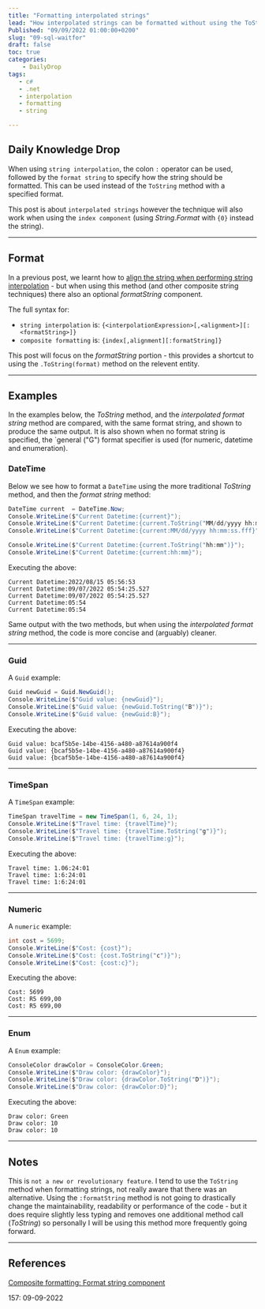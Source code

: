 ```yaml
---
title: "Formatting interpolated strings"
lead: "How interpolated strings can be formatted without using the ToString method"
Published: "09/09/2022 01:00:00+0200"
slug: "09-sql-waitfor"
draft: false
toc: true
categories:
    - DailyDrop
tags:
   - c#
   - .net
   - interpolation
   - formatting
   - string

---
```


## Daily Knowledge Drop

When using `string interpolation`, the colon `:` operator can be used, followed by the `format string` to specify how the string should be formatted. This can be used instead of the `ToString` method with a specified format.

This post is about `interpolated strings` however the technique will also work when using the `index component` (using _String.Format_ with `{0}` instead the string).

---

## Format

In a previous post, we learnt how to [align the string when performing string interpolation](../../08/03-string-interpolation-alignment/) - but when using this method (and other composite string techniques) there also an optional _formatString_ component. 

The full syntax for:
- `string interpolation` is: `{<interpolationExpression>[,<alignment>][:<formatString>]}`
- `composite formatting` is: `{index[,alignment][:formatString]}`

This post will focus on the _formatString_ portion - this provides a shortcut to using the `.ToString(format)` method on the relevent entity.

---

## Examples

In the examples below, the _ToString_ method, and the _interpolated format string_ method are compared, with the same format string, and shown to produce the same output. It is also shown when no format string is specified, the `general ("G") format specifier is used (for numeric, datetime and enumeration).

### DateTime

Below we see how to format a `DateTime` using the more traditional _ToString_ method, and then the _format string_ method:

``` csharp
DateTime current  = DateTime.Now;
Console.WriteLine($"Current Datetime:{current}");
Console.WriteLine($"Current Datetime:{current.ToString("MM/dd/yyyy hh:mm:ss.fff")}");
Console.WriteLine($"Current Datetime:{current:MM/dd/yyyy hh:mm:ss.fff}");

Console.WriteLine($"Current Datetime:{current.ToString("hh:mm")}");
Console.WriteLine($"Current Datetime:{current:hh:mm}");
```

Executing the above:

``` terminal
Current Datetime:2022/08/15 05:56:53
Current Datetime:09/07/2022 05:54:25.527
Current Datetime:09/07/2022 05:54:25.527
Current Datetime:05:54
Current Datetime:05:54
```

Same output with the two methods, but when using the _interpolated format string_ method, the code is more concise and (arguably) cleaner.

---

### Guid

A `Guid` example:

``` csharp
Guid newGuid = Guid.NewGuid();
Console.WriteLine($"Guid value: {newGuid}");
Console.WriteLine($"Guid value: {newGuid.ToString("B")}");
Console.WriteLine($"Guid value: {newGuid:B}");
```

Executing the above:

``` terminal
Guid value: bcaf5b5e-14be-4156-a480-a87614a900f4
Guid value: {bcaf5b5e-14be-4156-a480-a87614a900f4}
Guid value: {bcaf5b5e-14be-4156-a480-a87614a900f4}
```

---

### TimeSpan

A `TimeSpan` example:

``` csharp
TimeSpan travelTime = new TimeSpan(1, 6, 24, 1);
Console.WriteLine($"Travel time: {travelTime}");
Console.WriteLine($"Travel time: {travelTime.ToString("g")}");
Console.WriteLine($"Travel time: {travelTime:g}");
```

Executing the above:

``` terminal
Travel time: 1.06:24:01
Travel time: 1:6:24:01
Travel time: 1:6:24:01
```

---

### Numeric

A `numeric` example:

``` csharp
int cost = 5699;
Console.WriteLine($"Cost: {cost}");
Console.WriteLine($"Cost: {cost.ToString("c")}");
Console.WriteLine($"Cost: {cost:c}");
```

Executing the above:

``` terminal
Cost: 5699
Cost: R5 699,00
Cost: R5 699,00
```

---

### Enum

A `Enum` example:

``` csharp
ConsoleColor drawColor = ConsoleColor.Green;
Console.WriteLine($"Draw color: {drawColor}");
Console.WriteLine($"Draw color: {drawColor.ToString("D")}");
Console.WriteLine($"Draw color: {drawColor:D}");
```

Executing the above:

``` terminal
Draw color: Green
Draw color: 10
Draw color: 10
```

---

## Notes

This is `not a new or revolutionary feature`. I tend to use the `ToString` method when formatting strings, not really aware that there was an alternative. Using the `:formatString` method is not going to drastically change the maintainability, readability or performance of the code - but it does require slightly less typing and removes one additional method call (_ToString_) so personally I will be using this method more frequently going forward.

---

## References

[Composite formatting: Format string component](https://docs.microsoft.com/en-us/dotnet/standard/base-types/composite-formatting#format-string-component)   

<?# DailyDrop ?>157: 09-09-2022<?#/ DailyDrop ?>
